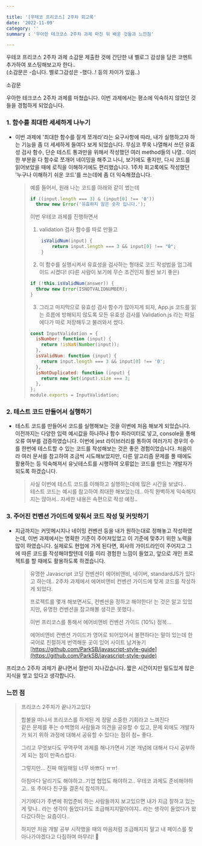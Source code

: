 ```yaml
---

title: '[우테코 프리코스] 2주차 회고록'
date: '2022-11-09'
category: ''
summary : '우아한 테크코스 2주차 과제 마친 뒤 배운 것들과 느낀점'

---
```


우테코 프리코스 2주차 과제 소감문 제출한 것에 간단한 내 벨로그 감성을 담은 코멘트 추가하여 포스팅해보고자 한다..  
(소감문은 -습니다. 벨로그감성은 -했다..! 등의 차이가 있음..)

소감문

우아한 테크코스 2주차 과제를 마쳤습니다. 이번 과제에서는 평소에 익숙하지 않았던 것들을 경험하게 되었습니다.

### 1\. 함수를 최대한 세세하게 나누기

- 이번 과제에 '최대한 함수를 잘게 쪼개라'라는 요구사항에 따라, 내가 실행하고자 하는 기능을 좀 더 세세하게 들여다 보게 되었습니다. 무심코 쭈욱 나열해서 쓰던 유효성 검사 함수, 단순 테스트 통과만을 위해서 작성했던 여러 method들의 나열.. 이러한 부분을 다 함수로 쪼개어 네이밍을 해주고 나니, 보기에도 좋지만, 다시 코드를 읽어보았을 때에 로직을 이해하기에도 편리했습니다. 1주차 회고록에도 작성했던 '누구나 이해하기 쉬운 코드'를 쓰는데에 좀 더 익숙해졌습니다.

  > 예를 들어서, 원래 나는 코드를 아래와 같이 썼는데
  >
  > ```js
  > if ((input.length === 3) & (input[0] !== '0'))
  >   throw new Error('유효하지 않은 숫자 입니다.');
  > ```
  >
  > 이번 우테코 과제를 진행하면서
  >
  > 1. validation 검사 함수를 따로 만들고
  >
  > ```js
  >     isValidNum(input) {
  >         return input.length === 3 && input[0] !== "0";
  >     }
  > ```
  >
  > 2. 이 함수를 실행시켜서 유효성을 검사하는 형태로 코드 작성법을 업그레이드 시켰다! (다른 사람이 보기에 무슨 조건인지 훨씬 보기 좋은)
  >
  > ```js
  > if (!this.isValidNum(answer)) {
  >   throw new Error(ISNOTVALIDNUMBER);
  > }
  > ```
  >
  > 3. 그리고 마지막으로 유효성 검사 함수가 많아지게 되자, App.js 코드를 읽는 흐름에 방해되지 않도록 모든 유효성 검사를 Validation.js 라는 파일에다가 따로 저장해두고 불러와서 썼다.
  >
  > ```js
  > const InputValidation = {
  >   isNumber: function (input) {
  >     return !isNaN(Number(input));
  >   },
  >   isValidNum: function (input) {
  >     return input.length === 3 && input[0] !== '0';
  >   },
  >   isNotDuplicated: function (input) {
  >     return new Set(input).size === 3;
  >   },
  > };
  > module.exports = InputValidation;
  > ```

### 2\. 테스트 코드 만들어서 실행하기

- 테스트 코드를 만들어서 코드를 실행해보는 것을 이번에 처음 해보게 되었습니다. 이전까지는 다양한 입력 예시값을 하나하나 함수 파라미터로 넣고, console을 통해 오류 여부를 검증하였습니다. 이번에 jest 라이브러리를 통하여 여러가지 경우의 수를 한번에 테스트할 수 있는 코드를 작성해보는 것은 좋은 경험이었습니다. 처음이라 여러 문서를 참고하여 조금씩 시도해보았지만, 다른 알고리즘 문제를 풀 때에도 활용하는 등 익숙해져서 유닛테스트를 시행하여 오류없는 코드를 만드는 개발자가 되도록 하겠습니다.

  > 사실 이번에 테스트 코드를 이해하고 실행하는데에 많은 시간을 보냈다..  
  > 테스트 코드는 예시를 참고하여 최대한 해보았는데.. 아직 완벽하게 익숙해지지는 않아서.. 자세한 내용은 속편으로 작성 예정..

### 3\. 주어진 컨벤션 가이드에 맞춰서 코드 작성 및 커밋하기

- 지금까지는 커밋메시지나 네이밍 컨벤션 등을 내가 원하는대로 정해놓고 작성하였는데, 이번 과제에서는 명확한 기준이 주어져있었고 이 기준에 맞추기 위한 노력을 많이 하였습니다. 실제로도 현업에 가게 된다면, 회사의 가이드라인이 주어지고 그에 따른 코드를 작성해야할텐데 이를 미리 경험한 느낌이 들었고, 앞으로 개인 프로젝트를 할 때에도 활용하도록 하겠습니다.

  > 유명한 Javascript 코딩 컨벤션이 에어비앤비, 네이버, standardJS가 있다고 하는데.. 2주차 과제에서 에어비앤비 컨벤션 가이드에 맞게 코드를 작성하게 되었다.
  >
  > 프로젝트를 몇개 해보면서도, 컨벤션을 정하고 해야한다! 는 것은 알고 있었지만, 유명한 컨벤션을 참고해볼 생각은 못했다..
  >
  > 이번 프리코스를 통해서 에어비앤비 컨벤션 가이드 (10%) 정복...
  >
  > 에어비앤비 컨벤션 가이드가 영어로 되어있어서 불편하다는 말이 있는데 한국어로 친절하게 번역해둔 곳이 있어 사이트 남겨놓기  
  > [https://github.com/ParkSB/javascript-style-guide](https://github.com/ParkSB/javascript-style-guide)

프리코스 2주차 과제가 끝나면서 절반이 지나갔습니다. 짧은 시간이지만 밀도있게 많은 지식을 쌓고 있다고 생각합니다.

### 느낀 점

> 프리코스 2주차가 끝나가고있다
>
> 합불을 떠나서 프리코스를 하게된 게 정말 소중한 기회라고 느껴진다  
> 같은 문제를 푸는 수백명의 사람들과 의견을 공유할 수 있고, 문제 외에도 개발자가 되기 위하 과정에 대해서 공유할 수 있다는 점이 참~ 좋다.
>
> 그리고 무엇보다도 꾸역꾸역 과제를 해나가면서 기본 개념에 대해서 다시 공부하게 되는 점이 만족스럽다.
>
> 그렇지만... 진짜 매일매일 너무 바쁘다 ㅠㅠ!
>
> 아침마다 달리기도 해야하고..기업 협업도 해야하고.. 우테코 과제도 준비해야하고.. 또 주마다 친구들 결혼식 참석까지..
>
> 거기에다가 주변에 취업준비 하는 사람들까지 보고있으면 내가 지금 잘하고 있는게 맞나.. 라는 생각이 들었다가도 조급해지지말아야지.. 라는 생각이 들었다가 왔다갔다하는 요즘이다..
>
> 하지만 처음 개발 공부 시작했을 때의 마음처럼 조급해지지 말고 내 페이스를 찾아나가야겠다고 다짐하며 마무리! 🥹
